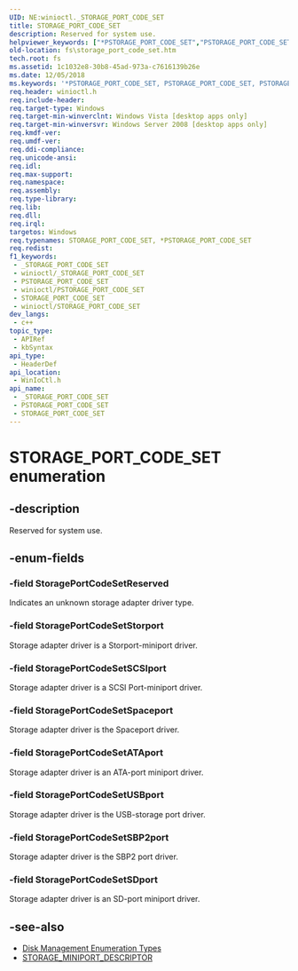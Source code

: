 ```yaml
---
UID: NE:winioctl._STORAGE_PORT_CODE_SET
title: STORAGE_PORT_CODE_SET
description: Reserved for system use.
helpviewer_keywords: ["*PSTORAGE_PORT_CODE_SET","PSTORAGE_PORT_CODE_SET","PSTORAGE_PORT_CODE_SET enumeration pointer [Files]","STORAGE_PORT_CODE_SET","STORAGE_PORT_CODE_SET enumeration [Files]","StoragePortCodeSetATAport","StoragePortCodeSetReserved","StoragePortCodeSetSBP2port","StoragePortCodeSetSCSIport","StoragePortCodeSetSDport","StoragePortCodeSetSpaceport","StoragePortCodeSetStorport","StoragePortCodeSetUSBport","fs.storage_port_code_set","winioctl/PSTORAGE_PORT_CODE_SET","winioctl/STORAGE_PORT_CODE_SET","winioctl/StoragePortCodeSetATAport","winioctl/StoragePortCodeSetReserved","winioctl/StoragePortCodeSetSBP2port","winioctl/StoragePortCodeSetSCSIport","winioctl/StoragePortCodeSetSDport","winioctl/StoragePortCodeSetSpaceport","winioctl/StoragePortCodeSetStorport","winioctl/StoragePortCodeSetUSBport"]
old-location: fs\storage_port_code_set.htm
tech.root: fs
ms.assetid: 1c1032e8-30b8-45ad-973a-c7616139b26e
ms.date: 12/05/2018
ms.keywords: '*PSTORAGE_PORT_CODE_SET, PSTORAGE_PORT_CODE_SET, PSTORAGE_PORT_CODE_SET enumeration pointer [Files], STORAGE_PORT_CODE_SET, STORAGE_PORT_CODE_SET enumeration [Files], StoragePortCodeSetATAport, StoragePortCodeSetReserved, StoragePortCodeSetSBP2port, StoragePortCodeSetSCSIport, StoragePortCodeSetSDport, StoragePortCodeSetSpaceport, StoragePortCodeSetStorport, StoragePortCodeSetUSBport, fs.storage_port_code_set, winioctl/PSTORAGE_PORT_CODE_SET, winioctl/STORAGE_PORT_CODE_SET, winioctl/StoragePortCodeSetATAport, winioctl/StoragePortCodeSetReserved, winioctl/StoragePortCodeSetSBP2port, winioctl/StoragePortCodeSetSCSIport, winioctl/StoragePortCodeSetSDport, winioctl/StoragePortCodeSetSpaceport, winioctl/StoragePortCodeSetStorport, winioctl/StoragePortCodeSetUSBport'
req.header: winioctl.h
req.include-header: 
req.target-type: Windows
req.target-min-winverclnt: Windows Vista [desktop apps only]
req.target-min-winversvr: Windows Server 2008 [desktop apps only]
req.kmdf-ver: 
req.umdf-ver: 
req.ddi-compliance: 
req.unicode-ansi: 
req.idl: 
req.max-support: 
req.namespace: 
req.assembly: 
req.type-library: 
req.lib: 
req.dll: 
req.irql: 
targetos: Windows
req.typenames: STORAGE_PORT_CODE_SET, *PSTORAGE_PORT_CODE_SET
req.redist: 
f1_keywords:
 - _STORAGE_PORT_CODE_SET
 - winioctl/_STORAGE_PORT_CODE_SET
 - PSTORAGE_PORT_CODE_SET
 - winioctl/PSTORAGE_PORT_CODE_SET
 - STORAGE_PORT_CODE_SET
 - winioctl/STORAGE_PORT_CODE_SET
dev_langs:
 - c++
topic_type:
 - APIRef
 - kbSyntax
api_type:
 - HeaderDef
api_location:
 - WinIoCtl.h
api_name:
 - _STORAGE_PORT_CODE_SET
 - PSTORAGE_PORT_CODE_SET
 - STORAGE_PORT_CODE_SET
---
```


# STORAGE_PORT_CODE_SET enumeration


## -description

Reserved for system use.

## -enum-fields

### -field StoragePortCodeSetReserved

Indicates an unknown storage adapter driver type.

### -field StoragePortCodeSetStorport

Storage adapter driver is a Storport-miniport driver.

### -field StoragePortCodeSetSCSIport

Storage adapter driver is a SCSI Port-miniport driver.

### -field StoragePortCodeSetSpaceport

Storage adapter driver is the Spaceport driver.

### -field StoragePortCodeSetATAport

Storage adapter driver is an ATA-port miniport driver.

### -field StoragePortCodeSetUSBport

Storage adapter driver is the  USB-storage port driver.

### -field StoragePortCodeSetSBP2port

Storage adapter driver is the  SBP2 port driver.

### -field StoragePortCodeSetSDport

Storage adapter driver is an SD-port miniport driver.

## -see-also

* [Disk Management Enumeration Types](/windows/desktop/FileIO/disk-management-enumeration-types)
* [STORAGE_MINIPORT_DESCRIPTOR](ns-winioctl-storage_miniport_descriptor.md)

